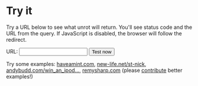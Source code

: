 # Try it

Try a URL below to see what unrot will return. You'll see status code and the URL from the query. If JavaScript is disabled, the browser will follow the redirect.

<form id="try-form" action="/" method="get">
  <div class="flex-fields">
    <label for="url">URL: </label>
    <input name="url" type="url">
    <button>Test now</button>
  </div>
</form>

<output></output>

Try some examples: [haveamint.com](https://haveamint.com), [new-life.net/st-nick](http://www.new-life.net/st-nick.htm), [andybudd.com/win_an_ipod...](http://www.andybudd.com/archives/2006/12/win_an_ipod_nano_with_css_mastery_this_christmas/index.php), [remysharp.com](https://remysharp.com) (please [contribute](https://github.com/remy/unrot.link/issues/new) better examples!)

<script src="/static/try.js"></script>
<script src="/static/redirect.js"></script>
